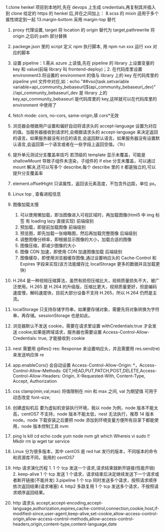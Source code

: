 1.clone henkel 项目到本地时,先在 devops 上生成 credentials,再复制其并插入到 clone 给定的 https 的 henkel 后,并在之间加上：
8.scss 的 mixin 适用于多个属性绑定到一起
13.margin-bottom 采用 margin-top 替代

1.  proxy 代理设置, target 将 location 的 origin 替代为 target,pathrewrite 将 origin 之后的 path 部分替换
2.  packege.json 里的 script 定义 npm 执行脚本, 用 npm run xxx 运行 xxx 对应的脚本

3.  设置 pipeline：1.需从 azure 上读值,先在 pipeline 的 library 上设置变量的 key 和 value(前端 library 叫 frontend-deploy)；2. 在代码库里设置 environment3.将设置的 environment 的值与 library 上的 key 在代码库里的 pipeline yml 文件中对应,如：echo "##vso[task.setvariable variable=api_community_bebaseurl]$(api_community_bebaseurl_dev)" //api_community_bebaseurl_dev 是 library 上的 key,api_community_bebaseurl 是代码库里的 key,这样就可以在代码库里的 environment 中使用了
4.  fetch mode: cors, no-cors, same-origin,填 cors\*无效
5.  浏览器会根据用户设置和偏好自动将请求头的 accept-language 设置为对应的值。当服务器接收到请求时,会根据请求头的 accept-language 来决定返回的语言。如果服务器没有对应的语言,会返回默认语言。如果服务器没有设置默认语言,会返回第一个语言或者在一些字段上返回空值。（1h）

6.  提升单元测试分支覆盖率技巧 若顶级的 template 显示未覆盖，可能是 shallowMount 导致子组件未渲染，子组件的 if else 分支未覆盖，可以通过 mount 解决,还可以写多个 describe,每个 describe 里的 it 都是独立的,可以提升分支覆盖率
7.  element.offsetHight 只读属性，返回该元素高度，不包含外边距，单位 px。
8.  Linux top , 查看进程信息
9.  图像加载太慢
    1.  可以使用懒加载，即当图像进入可视区域时，再加载图像(html5 中 img 标签 有 loading lazy 直接实现) 前端级别
    2.  预加载，即提前加载图像 前端级别
    3.  预览图，即先加载一张缩略图，然后再加载完整图像 后端级别
    4.  调整图像分辨率，即根据显示图像的大小，加载合适的图像
    5.  图像压缩，即减少图像的大小
    6.  图像 CDN 加速，即使用 CDN 加速图像加载 后端级别
    7.  图像缓存，即使用浏览器缓存图像,通过设置响应头的 Cache-Control 和 Expires 字段来实现(该方法能缓存比 localStorage 更多的数据并且加载更快)
10. H.264 是一种视频压缩算法，虽然有损但压缩比大，视频质量损失不大，被广泛使用。H.265 是 H.264 的升级版，压缩比更大，视频质量更好，但是编码速度慢，解码速度快，目前大部分设备不支持 H.265，所以 H.264 仍然是主流。
11. localStorage 只支持存储字符串，如果要存储对象，需要先将对象转换为字符串，再存储。sessionStorage 也是如此。
12. 浏览器默认不发送 cookie，需要在请求里设置 withCredentials:true 才会发送 cookie;如果是跨域请求，服务器也需要设置 Access-Control-Allow-Credentials: true, 才能接收到 cookie
13. nest 需要用 @Res() res: Response 来设置响应头，并且需要用 res.send(re) 来发送响应体 re
14. app.enableCors() 会自动设置 Access-Control-Allow-Origin: \*，Access-Control-Allow-Methods: GET,HEAD,PUT,PATCH,POST,DELETE,Access-Control-Allow-Headers: Origin, X-Requested-With, Content-Type, Accept, Authorization
15. css clamp(min,val,max) 将值限制在 min 和 max 之间, val 为期望值 可用于动态改变 font-size;
16. 创建虚拟机后 要为虚拟机安装执行环境，我以 node 为例，node 版本不能太高，centOS7 不支持，node 版本不能太低，nest 无法执行，推荐 14 版本 node。node 下载安装之后要把 node 添加到环境变量方便所有目录下都能使用，node 版本控制工具 nvm
17. ping ls kill cd echo code yum node nvm git which Whereis vi sudo !! Mkdir rm ip wget tar service
18. Linux 分为很多版本，其中 centOS 是 red hat 发行的版本，不同版本的命令和资源库不同，我用的 centOS7
19. http 请求演化历程 1. 1 个 tcp 发送一个请求,请求结束就断开链接(性能开销) 2. keep-alive 1 个 tcp 发送 1 个请求，请求结束后决定继续发送下一个请求或者断开链接(不能并发) 3.pipeline 1 个 tcp 同时发送多个请求，按照请求顺序依次返回结果(请求堵塞) 4. http2 多路复用 1 个 tcp 发送多个请求，不按照请求顺序返回结果。
20. http 请求头 accept,accept-encoding,accept-language,authorization,expires,cache-control,connection,cookie,host,if-modified-since,user-agent,keep-alive,set-cookie,allow-access-control-origin,allow-access-control-methods,allow-access-control-headers,origin,content-type,content-language,date